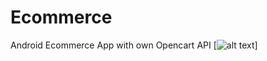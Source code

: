 # Ecommerce
Android Ecommerce App with own Opencart API
[![alt text](https://raw.githubusercontent.com/sukowidodo/Ecommerce/master/thumb.png)]
